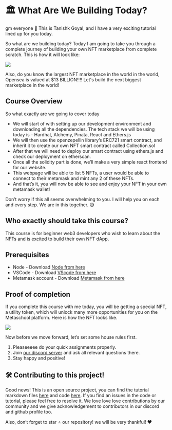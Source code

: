 ﻿# 🏛️ What Are We Building Today?
  
gm everyone 🌈 This is Tanishk Goyal, and I have a very exciting tutorial lined up for you today.

So what are we building today? Today I am going to take you through a complete journey of building your own NFT marketplace from complete scratch. This is how it will look like:

![](https://metaschool.s3-ap-southeast-1.amazonaws.com/images/R4hxCdLE7vRF5leridkVn6Q3Q44t0canVfN2lHDg.png)

Also, do you know the largest NFT marketplace in the world in the world, Opensea is valued at $13 BILLION!!!! Let's build the next biggest marketplace in the world!

## Course Overview

So what exactly are we going to cover today

-   We will start of with setting up our development environment and downloading all the dependencies. The tech stack we will be using today is - Hardhat, Alchemy, Pinata, React and Ethers.js
-   We will then use the openzepellin library’s ERC721 smart contract, and inherit it to create our own NFT smart contract called Collection.sol
-   After that we will need to deploy our smart contract using ethers.js and check our deployment on etherscan.
-   Once all the solidity part is done, we’ll make a very simple react frontend for our website.
-   This webpage will be able to list 5 NFTs, a user would be able to connect to their metamask and mint any 2 of these NFTs.
-   And that’s it, you will now be able to see and enjoy your NFT in your own metamask wallet!

Don’t worry if this all seems overwhelming to you. I will help you on each and every step. We are in this together. 😅

## Who exactly should take this course?
This course is for beginner web3 developers who wish to learn about the NFTs and is excited to build their own NFT dApp.

## Prerequisites
- Node - Download [Node from here](https://nodejs.org/en/)
- VSCode - Download [VScode from here](https://code.visualstudio.com/)
- Metamask account - Download [Metamask from here](https://metamask.io/)

## Proof of completion
If you complete this course with me today, you will be getting a special NFT, a utility token, which will unlock many more opportunities for you on the Metaschool platform. Here is how the NFT looks like.

![](https://github-production-user-asset-6210df.s3.amazonaws.com/129931419/240162805-39ec7f2b-da59-4a3c-b81f-90e3fe8c50c4.gif)

Now before we move forward, let’s set some house rules first.

1.  Pleaseeeee do your quick assignments properly.
2.  Join  [our discord server](https://discord.gg/vbVMUwXWgc)  and ask all relevant questions there.
3.  Stay happy and positive! 

## **🛠 Contributing to this project!**
Good news! This is an open source project, you can find the tutorial markdown files  [here](https://github.com/0xmetaschool/Learning-Projects)  and code  [here](https://github.com/0xmetaschool/Learning-Projects/tree/2c2376f58de7ad80013b8d9b478fbc28b72d0e31/Launch%20your%20own%20epic%20NFT%20marketplace). If you find an issues in the code or tutorial, please feel free to resolve it. We love love love contributions by our community and we give acknowledgement to contributors in our discord and github profile too.

Also, don’t forget to star ⭐️ our repository! we will be very thankful! ♥️

